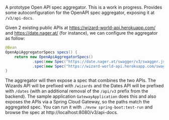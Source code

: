 A prototype Open API spec aggregator. This is a work in progress. Provides some autoconfiguration for the OpenAPI spec aggregator, exposing it at `/v3/api-docs`.

Given 2 existing public APIs at https://wizard-world-api.herokuapp.com/ and https://date.nager.at/ (for instance), we can configure the aggregator as follow:

```java
@Bean
OpenApiAggregatorSpecs specs() {
	return new OpenApiAggregatorSpecs()
			.spec(new Spec("https://date.nager.at/swagger/v3/swagger.json").replace("/api/v3", "/dates"))
			.spec(new Spec("https://wizard-world-api.herokuapp.com/swagger/v1/swagger.json").prefix("/wizards"));
}
```

The aggregator will then expose a spec that combines the two APIs. The Wizards API will be prefixed with `/wizards` and the Dates API will be prefixed with `/dates` (with an additional removal of the `/api/v3` prefix from the backend). The sample application `GatewayApplication` does this and also exposes the APIs via a Spring Cloud Gateway, so the paths match the aggregated spec. You can run it with `./mvnw spring-boot:test-run` and browse the spec at http://localhost:8080/v3/api-docs.
